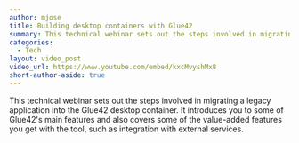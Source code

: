```yaml
---
author: mjose
title: Building desktop containers with Glue42
summary: This technical webinar sets out the steps involved in migrating a legacy application into the Glue42 desktop container, and introduces some of Glue42's main features.
categories:
  - Tech
layout: video_post
video_url: https://www.youtube.com/embed/kxcMvyshMx8
short-author-aside: true
---
```


This technical webinar sets out the steps involved in migrating a legacy application into the Glue42 desktop container. It introduces you to some of Glue42's main features and also covers some of the value-added features you get with the tool, such as integration with external services.
